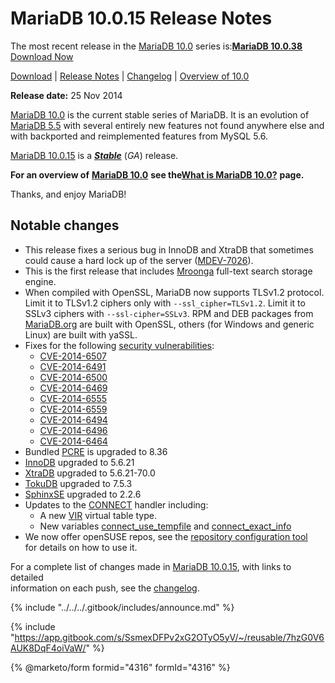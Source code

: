 # MariaDB 10.0.15 Release Notes

The most recent release in the [MariaDB 10.0](changes-improvements-in-mariadb-10-0.md) series is:[**MariaDB 10.0.38**](mariadb-10038-release-notes.md) [Download Now](https://downloads.mariadb.org/mariadb/10.0.38)

[Download](https://downloads.mariadb.org/mariadb/10.0.15) | [Release Notes](mariadb-10015-release-notes.md) | [Changelog](../../changelogs/changelogs-mariadb-100-series/mariadb-10015-changelog.md) | [Overview of 10.0](changes-improvements-in-mariadb-10-0.md)

**Release date:** 25 Nov 2014

[MariaDB 10.0](changes-improvements-in-mariadb-10-0.md) is the current stable series of MariaDB. It is an evolution of [MariaDB 5.5](../release-notes-mariadb-5-5-series/changes-improvements-in-mariadb-5-5.md) with several entirely new features not found anywhere else and\
with backported and reimplemented features from MySQL 5.6.

[MariaDB 10.0.15](mariadb-10015-release-notes.md) is a [_**Stable**_](../../about/release-criteria.md) (_GA_) release.

**For an overview of** [**MariaDB 10.0**](changes-improvements-in-mariadb-10-0.md) **see the**[**What is MariaDB 10.0?**](changes-improvements-in-mariadb-10-0.md) **page.**

Thanks, and enjoy MariaDB!

## Notable changes

* This release fixes a serious bug in InnoDB and XtraDB that sometimes could cause a hard lock up of the server ([MDEV-7026](https://jira.mariadb.org/browse/MDEV-7026)).
* This is the first release that includes [Mroonga](https://app.gitbook.com/s/SsmexDFPv2xG2OTyO5yV/server-usage/storage-engines/mroonga) full-text search storage engine.
* When compiled with OpenSSL, MariaDB now supports TLSv1.2 protocol. Limit it to TLSv1.2 ciphers only with `--ssl_cipher=TLSv1.2`. Limit it to SSLv3 ciphers with `--ssl-cipher=SSLv3`. RPM and DEB packages from [MariaDB.org](https://downloads.mariadb.org) are built with OpenSSL, others (for Windows and generic Linux) are built with yaSSL.
* Fixes for the following [security vulnerabilities](https://app.gitbook.com/s/SsmexDFPv2xG2OTyO5yV/security/securing-mariadb/security):
  * [CVE-2014-6507](https://cve.mitre.org/cgi-bin/cvename.cgi?name=CVE-2014-6507)
  * [CVE-2014-6491](https://cve.mitre.org/cgi-bin/cvename.cgi?name=CVE-2014-6491)
  * [CVE-2014-6500](https://cve.mitre.org/cgi-bin/cvename.cgi?name=CVE-2014-6500)
  * [CVE-2014-6469](https://cve.mitre.org/cgi-bin/cvename.cgi?name=CVE-2014-6469)
  * [CVE-2014-6555](https://cve.mitre.org/cgi-bin/cvename.cgi?name=CVE-2014-6555)
  * [CVE-2014-6559](https://cve.mitre.org/cgi-bin/cvename.cgi?name=CVE-2014-6559)
  * [CVE-2014-6494](https://cve.mitre.org/cgi-bin/cvename.cgi?name=CVE-2014-6494)
  * [CVE-2014-6496](https://cve.mitre.org/cgi-bin/cvename.cgi?name=CVE-2014-6496)
  * [CVE-2014-6464](https://cve.mitre.org/cgi-bin/cvename.cgi?name=CVE-2014-6464)
* Bundled [PCRE](https://app.gitbook.com/s/SsmexDFPv2xG2OTyO5yV/reference/sql-functions/string-functions/regular-expressions-functions/pcre) is upgraded to 8.36
* [InnoDB](https://app.gitbook.com/s/SsmexDFPv2xG2OTyO5yV/server-usage/storage-engines/innodb) upgraded to 5.6.21
* [XtraDB](https://app.gitbook.com/s/SsmexDFPv2xG2OTyO5yV/server-usage/storage-engines/innodb) upgraded to 5.6.21-70.0
* [TokuDB](https://app.gitbook.com/s/SsmexDFPv2xG2OTyO5yV/server-usage/storage-engines/legacy-storage-engines/tokudb) upgraded to 7.5.3
* [SphinxSE](https://app.gitbook.com/s/SsmexDFPv2xG2OTyO5yV/server-usage/storage-engines/sphinx-storage-engine) upgraded to 2.2.6
* Updates to the [CONNECT](https://app.gitbook.com/s/SsmexDFPv2xG2OTyO5yV/server-usage/storage-engines/connect) handler including:
  * A new [VIR](https://app.gitbook.com/s/SsmexDFPv2xG2OTyO5yV/server-usage/storage-engines/connect/connect-table-types/connect-table-types-vir) virtual table type.
  * New variables [connect\_use\_tempfile](https://app.gitbook.com/s/SsmexDFPv2xG2OTyO5yV/server-usage/storage-engines/connect/connect-system-variables#connect_use_tempfile) and [connect\_exact\_info](https://app.gitbook.com/s/SsmexDFPv2xG2OTyO5yV/server-usage/storage-engines/connect/connect-system-variables#connect_exact_info)
* We now offer openSUSE repos, see the [repository configuration tool](https://downloads.mariadb.org/mariadb/repositories/)\
  for details on how to use it.

For a complete list of changes made in [MariaDB 10.0.15](mariadb-10015-release-notes.md), with links to detailed\
information on each push, see the [changelog](../../changelogs/changelogs-mariadb-100-series/mariadb-10015-changelog.md).

{% include "../../../.gitbook/includes/announce.md" %}

{% include "https://app.gitbook.com/s/SsmexDFPv2xG2OTyO5yV/~/reusable/7hzG0V6AUK8DqF4oiVaW/" %}

{% @marketo/form formid="4316" formId="4316" %}
